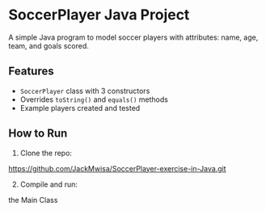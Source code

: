 # SoccerPlayer Java Project

A simple Java program to model soccer players with attributes: name, age, team, and goals scored.

## Features
- `SoccerPlayer` class with 3 constructors
- Overrides `toString()` and `equals()` methods
- Example players created and tested

## How to Run
1. Clone the repo:

https://github.com/JackMwisa/SoccerPlayer-exercise-in-Java.git

2. Compile and run:

the Main Class